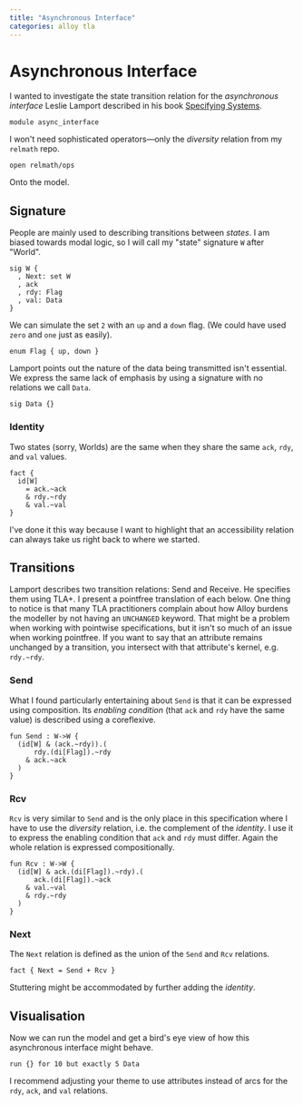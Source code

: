 ```yaml
---
title: "Asynchronous Interface"
categories: alloy tla
---
```


# Asynchronous Interface

I wanted to investigate the state transition relation for the *asynchronous interface* Leslie Lamport described in his book  [Specifying Systems](http://lamport.azurewebsites.net/tla/book.html).

```alloy
module async_interface
```

I won't need sophisticated operators—only the *diversity* relation from my `relmath` repo.

```alloy
open relmath/ops
```

Onto the model.

## Signature

People are mainly used to describing transitions between *states*.  I am biased towards modal logic, so I will call my "state" signature `W` after "World".

```alloy
sig W {
  , Next: set W
  , ack
  , rdy: Flag
  , val: Data
}
```

We can simulate the set `2` with an `up` and a `down` flag.  (We could have used `zero` and `one` just as easily).

```alloy
enum Flag { up, down }
```

Lamport points out the nature of the data being transmitted isn't essential.  We express the same lack of emphasis by using a signature with no relations we call `Data`.

```alloy
sig Data {}
```

### Identity

Two states (sorry, Worlds) are the same when they share the same `ack`, `rdy`, and `val` values.

```alloy
fact {
  id[W]
    = ack.~ack
    & rdy.~rdy
    & val.~val
}
```

I've done it this way because I want to highlight that an accessibility relation can always take us right back to where we started.

## Transitions

Lamport describes two transition relations: Send and Receive.  He specifies them using TLA+.  I present a pointfree translation of each below.  One thing to notice is that many TLA practitioners complain about how Alloy burdens the modeller by not having an `UNCHANGED` keyword.  That might be a problem when working with pointwise specifications, but it isn't so much of an issue when working pointfree.  If you want to say that an attribute remains unchanged by a transition, you intersect with that attribute's kernel, e.g. `rdy.~rdy`.

### Send

What I found particularly entertaining about `Send` is that it can be expressed using composition.  Its *enabling condition* (that `ack` and `rdy` have the same value) is described using a coreflexive.

```alloy
fun Send : W->W {
  (id[W] & (ack.~rdy)).(
      rdy.(di[Flag]).~rdy
    & ack.~ack 
  )
}
```

### Rcv

`Rcv` is very similar to `Send` and is the only place in this specification where I have to use the *diversity* relation, i.e. the complement of the *identity*.  I use it to express the enabling condition that `ack` and `rdy` must differ.  Again the whole relation is expressed compositionally.

```alloy
fun Rcv : W->W {
  (id[W] & ack.(di[Flag]).~rdy).(
      ack.(di[Flag]).~ack
    & val.~val
    & rdy.~rdy
  )
}
```

### Next

The `Next` relation is defined as the union of the `Send` and `Rcv` relations.

```alloy
fact { Next = Send + Rcv }
```

Stuttering might be accommodated by further adding the *identity*.

## Visualisation

Now we can run the model and get a bird's eye view of how this asynchronous interface might behave.

```alloy
run {} for 10 but exactly 5 Data
```

I recommend adjusting your theme to use attributes instead of arcs for the `rdy`, `ack`, and `val` relations.
